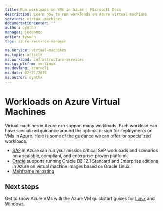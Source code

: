 ```yaml
---
title: Run workloads on VMs in Azure | Microsoft Docs
description: Learn how to run workloads on Azure virtual machines.
services: virtual-machines
documentationcenter: ''
author: cynthn
manager: jeconnoc
editor: tysonn
tags: azure-resource-manager

ms.service: virtual-machines
ms.topic: article
ms.workload: infrastructure-services
ms.tgt_pltfrm: vm-linux
ms.devlang: azurecli
ms.date: 02/21/2019
ms.author: cynthn
---
```

# Workloads on Azure Virtual Machines

Virtual machines in Azure can support many workloads. Each workload can have specialized guidance around the optimal design for deployments on VMs in Azure. Here is some of the guidance we can offer for specialized workloads.


- [SAP](./sap/get-started.md) in Azure can run your mission critical SAP workloads and scenarios on a scalable, compliant, and enterprise-proven platform.
- [Oracle](./oracle/oracle-considerations.md)  supports running Oracle DB 12.1 Standard and Enterprise editions in Azure on virtual machine images based on Oracle Linux. 
- [Mainframe rehosting](./mainframe-rehosting/overview.md) 



## Next steps

Get to know Azure VMs with the Azure VM quickstart guides for [Linux](../linus/quick-create-cli-nodejs.md) and [Windows](../windows/quick-create-powershell.md).
